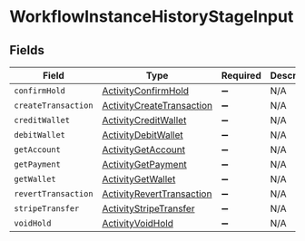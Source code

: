 # WorkflowInstanceHistoryStageInput


## Fields

| Field                                                                         | Type                                                                          | Required                                                                      | Description                                                                   |
| ----------------------------------------------------------------------------- | ----------------------------------------------------------------------------- | ----------------------------------------------------------------------------- | ----------------------------------------------------------------------------- |
| `confirmHold`                                                                 | [ActivityConfirmHold](../../models/shared/ActivityConfirmHold.md)             | :heavy_minus_sign:                                                            | N/A                                                                           |
| `createTransaction`                                                           | [ActivityCreateTransaction](../../models/shared/ActivityCreateTransaction.md) | :heavy_minus_sign:                                                            | N/A                                                                           |
| `creditWallet`                                                                | [ActivityCreditWallet](../../models/shared/ActivityCreditWallet.md)           | :heavy_minus_sign:                                                            | N/A                                                                           |
| `debitWallet`                                                                 | [ActivityDebitWallet](../../models/shared/ActivityDebitWallet.md)             | :heavy_minus_sign:                                                            | N/A                                                                           |
| `getAccount`                                                                  | [ActivityGetAccount](../../models/shared/ActivityGetAccount.md)               | :heavy_minus_sign:                                                            | N/A                                                                           |
| `getPayment`                                                                  | [ActivityGetPayment](../../models/shared/ActivityGetPayment.md)               | :heavy_minus_sign:                                                            | N/A                                                                           |
| `getWallet`                                                                   | [ActivityGetWallet](../../models/shared/ActivityGetWallet.md)                 | :heavy_minus_sign:                                                            | N/A                                                                           |
| `revertTransaction`                                                           | [ActivityRevertTransaction](../../models/shared/ActivityRevertTransaction.md) | :heavy_minus_sign:                                                            | N/A                                                                           |
| `stripeTransfer`                                                              | [ActivityStripeTransfer](../../models/shared/ActivityStripeTransfer.md)       | :heavy_minus_sign:                                                            | N/A                                                                           |
| `voidHold`                                                                    | [ActivityVoidHold](../../models/shared/ActivityVoidHold.md)                   | :heavy_minus_sign:                                                            | N/A                                                                           |